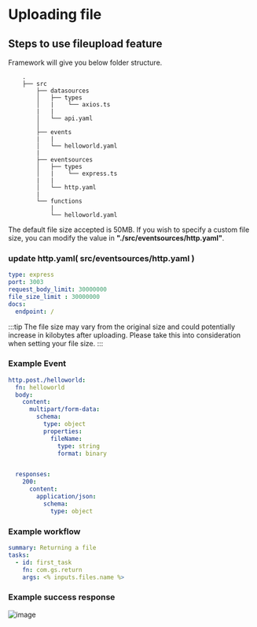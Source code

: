 # Uploading file

## Steps to use fileupload feature

Framework will give you below folder structure.

```
    .
    ├── src
        ├── datasources
        │   ├── types
        │   |    └── axios.ts
        |   |
        │   └── api.yaml
        │
        ├── events
        |   |
        │   └── helloworld.yaml
        |
        ├── eventsources
        │   ├── types
        │   |    └── express.ts
        |   |
        │   └── http.yaml
        |
        └── functions
            |
            └── helloworld.yaml
```

The default file size accepted is 50MB. If you wish to specify a custom file size, you can modify the value in **"./src/eventsources/http.yaml"**.

### update http.yaml( src/eventsources/http.yaml )
```yaml
type: express
port: 3003
request_body_limit: 30000000
file_size_limit : 30000000
docs:
  endpoint: /
```

:::tip The file size may vary from the original size and could potentially increase in kilobytes after uploading. Please take this into consideration when setting your file size.
:::


### Example Event

```yaml
http.post./helloworld:
  fn: helloworld
  body:
    content:
      multipart/form-data:
        schema:
          type: object
          properties:
            fileName:
              type: string
              format: binary


  responses:
    200:
      content:
        application/json:
          schema:
            type: object

```

### Example workflow


```yaml
summary: Returning a file
tasks:
  - id: first_task
    fn: com.gs.return
    args: <% inputs.files.name %>

```

### Example success response

![image](https://res.cloudinary.com/dzdcjchdc/image/upload/v1704369051/Screenshot_from_2024-01-04_17-20-32_dfzirt.png)